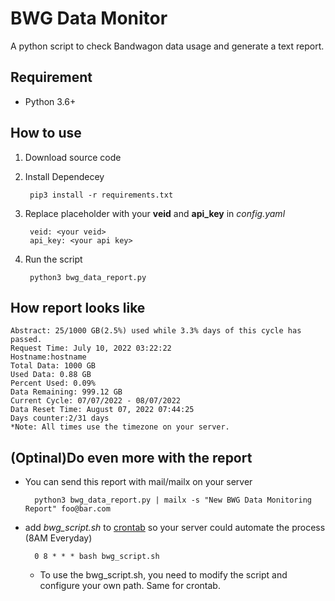 # BWG Data Monitor 
A python script to check Bandwagon data usage and generate a text report. 
## Requirement
* Python 3.6+
## How to use
1. Download source code
2. Install Dependecey

        pip3 install -r requirements.txt
3. Replace placeholder with your **veid** and **api_key** in *config.yaml* 

        veid: <your veid>
        api_key: <your api key>
4. Run the script

        python3 bwg_data_report.py

## How report looks like
    Abstract: 25/1000 GB(2.5%) used while 3.3% days of this cycle has passed.
    Request Time: July 10, 2022 03:22:22
    Hostname:hostname
    Total Data: 1000 GB
    Used Data: 0.88 GB
    Percent Used: 0.09%
    Data Remaining: 999.12 GB
    Current Cycle: 07/07/2022 - 08/07/2022
    Data Reset Time: August 07, 2022 07:44:25
    Days counter:2/31 days
    *Note: All times use the timezone on your server.

## (Optinal)Do even more with the report
* You can send this report with mail/mailx on your server 

        python3 bwg_data_report.py | mailx -s "New BWG Data Monitoring Report" foo@bar.com

* add *bwg_script.sh* to [crontab](https://linux.die.net/man/5/crontab) so your server could automate the process (8AM Everyday)

        0 8 * * * bash bwg_script.sh
    * To use the bwg_script.sh, you need to modify the script and configure your own path. Same for crontab.